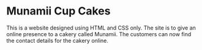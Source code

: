 # Munamii Cup Cakes

This is a website designed using HTML and CSS only. The site is to give an online presence to a cakery called Munamii. The customers can now find the contact details for the cakery online.
